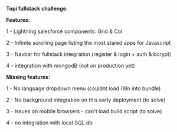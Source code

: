 **Topi fullstack challenge.**

**Features:**

1 - Lightning salesforce components: Grid & Col

2 - Infinite scrolling page listing the most stared apps for Javascript

3 - Navbar for fullstack integration (register & login + auth & bcrypt)

4 - integration with mongodB (not on production yet)

**Missing features:**

1 - No language dropdown menu (couldnt load i18n into bundle)

2 - No background integration on this early deployment (to solve)

3 - Issues on mobile browsers - can't load build script (to solve)

4 - no integration with local SQL db

